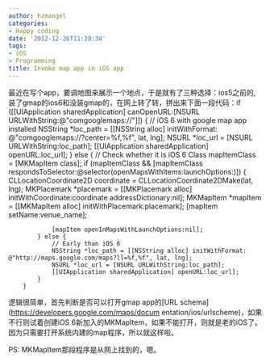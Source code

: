 ```yaml
---
author: hzmangel
categories:
- Happy coding
date: '2012-12-26T11:28:34'
tags:
- iOS
- Programming
title: Invoke map app in iOS app
---
```

最近在写个app，要调地图来展示一个地点，于是就有了三种选择：ios5之前的, 装了gmap的ios6和没装gmap的，在网上转了转，拼出来下面一段代码：<!--more-->if ([[UIApplication sharedApplication] canOpenURL:[NSURL URLWithString:@"comgooglemaps://"]])
        {
            // iOS 6 with google map app installed
            NSString *loc_path = [[NSString alloc] initWithFormat: @"comgooglemaps://?center=%f,%f", lat, lng];
            NSURL *loc_url = [NSURL URLWithString:loc_path];
            [[UIApplication sharedApplication] openURL:loc_url];
        } else {
            // Check whether it is iOS 6
            Class mapItemClass = [MKMapItem class];
            if (mapItemClass && [mapItemClass respondsToSelector:@selector(openMapsWithItems:launchOptions:)])
            {
                CLLocationCoordinate2D coordinate = CLLocationCoordinate2DMake(lat, lng);
                MKPlacemark *placemark = [[MKPlacemark alloc] initWithCoordinate:coordinate addressDictionary:nil];
                MKMapItem *mapItem = [[MKMapItem alloc] initWithPlacemark:placemark];
                [mapItem setName:venue_name];
    
                [mapItem openInMapsWithLaunchOptions:nil];
            } else {
                // Early than iOS 6
                NSString *loc_path = [[NSString alloc] initWithFormat: @"http://maps.google.com/maps?ll=%f,%f", lat, lng];
                NSURL *loc_url = [NSURL URLWithString:loc_path];
                [[UIApplication sharedApplication] openURL:loc_url];
            }
        }
    

逻辑很简单，首先判断是否可以打开gmap app的[URL schema](https://developers.google.com/maps/docum
entation/ios/urlscheme)，如果不行则试着创建iOS
6新加入的MKMapItem，如果不能打开，则就是老的iOS了。因为只需要打开系统内建的map程序，所以就这样啦。

PS: MKMapItem那段程序是从网上找到的，嗯。